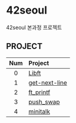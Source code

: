 # 42seoul
42seoul 본과정 프로젝트

## PROJECT
| Num | Project | 
|:---:|:---|
| 0 | [Libft](https://github.com/realnine/libft) |
| 1 | [get-next-line](https://github.com/realnine/get_next_line) |
| 2 | [ft_printf](https://github.com/realnine/ft_printf) |
| 3 | [push_swap](https://github.com/realnine/push_swap) |
| 4 | [minitalk](https://github.com/realnine/minitalk) |
